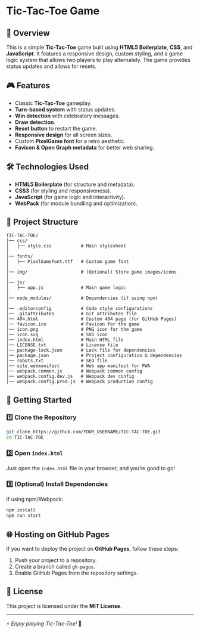 # Tic-Tac-Toe Game

## 📌 Overview
This is a simple **Tic-Tac-Toe** game built using **HTML5 Boilerplate**, **CSS**, and **JavaScript**. It features a responsive design, custom styling, and a game logic system that allows two players to play alternately. The game provides status updates and allows for resets.

## 🎮 Features
- Classic **Tic-Tac-Toe** gameplay.
- **Turn-based system** with status updates.
- **Win detection** with celebratory messages.
- **Draw detection**.
- **Reset button** to restart the game.
- **Responsive design** for all screen sizes.
- Custom **PixelGame font** for a retro aesthetic.
- **Favicon & Open Graph metadata** for better web sharing.

## 🛠️ Technologies Used
- **HTML5 Boilerplate** (for structure and metadata).
- **CSS3** (for styling and responsiveness).
- **JavaScript** (for game logic and interactivity).
- **WebPack** (for module bundling and optimization).

## 📂 Project Structure
```
TIC-TAC-TOE/
│── css/
│   ├── style.css           # Main stylesheet
│
│── fonts/
│   ├── PixelGameFont.ttf   # Custom game font
│
│── img/                    # (Optional) Store game images/icons
│
│── js/
│   ├── app.js              # Main game logic
│
│── node_modules/           # Dependencies (if using npm)
│
│── .editorconfig           # Code style configurations
│── .gitattributes          # Git attributes file
│── 404.html                # Custom 404 page (for GitHub Pages)
│── favicon.ico             # Favicon for the game
│── icon.png                # PNG icon for the game
│── icon.svg                # SVG icon
│── index.html              # Main HTML file
│── LICENSE.txt             # License file
│── package-lock.json       # Lock file for dependencies
│── package.json            # Project configuration & dependencies
│── robots.txt              # SEO file
│── site.webmanifest        # Web app manifest for PWA
│── webpack.common.js       # Webpack common config
│── webpack.config.dev.js   # Webpack dev config
│── webpack.config.prod.js  # Webpack production config
```

## 🚀 Getting Started
### 1️⃣ Clone the Repository
```bash
git clone https://github.com/YOUR_USERNAME/TIC-TAC-TOE.git
cd TIC-TAC-TOE
```

### 2️⃣ Open `index.html`
Just open the `index.html` file in your browser, and you’re good to go!

### 3️⃣ (Optional) Install Dependencies
If using npm/Webpack:
```bash
npm install
npm run start
```

## 🌐 Hosting on GitHub Pages
If you want to deploy the project on **GitHub Pages**, follow these steps:
1. Push your project to a repository.
2. Create a branch called `gh-pages`.
3. Enable GitHub Pages from the repository settings.

## 📜 License
This project is licensed under the **MIT License**.

---

⚡ *Enjoy playing Tic-Tac-Toe!* 🎉

